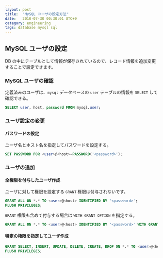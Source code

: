 ```yaml
---
layout: post
title:  "MySQL ユーザの設定方法"
date:   2010-07-30 00:30:01 UTC+9
category: engineering
tags: database mysql sql
---
```


## MySQL ユーザの設定

DB の中にテーブルとして情報が保存されているので、レコード情報を追加変更することで設定できます。

### MySQL ユーザの確認

定義済みのユーザは、`mysql` データベースの `user` テーブルの情報を `SELECT` して確認できる。

```sql
SELECT user, host, password FROM mysql.user;
```

### ユーザ設定の変更

#### パスワードの設定

ユーザ名とホスト名を指定してパスワードを設定する。

```sql
SET PASSWORD FOR <user>@<host>=PASSWORD('<password>');
```

### ユーザの追加

#### 全権限を付与したユーザ作成

ユーザに対して権限を設定する `GRANT` 権限は付与されないです。

```sql
GRANT ALL ON *.* TO <user>@<host> IDENTIFIED BY '<password>';
FLUSH PRIVILEGES;
```

`GRANT` 権限も含めて付与する場合は `WITH GRANT OPTION` を指定する。

```sql
GRANT ALL ON *.* TO <user>@<host> IDENTIFIED BY '<password>' WITH GRANT OPTION;
```

#### 特定の権限を指定してユーザ作成

```sql
GRANT SELECT, INSERT, UPDATE, DELETE, CREATE, DROP ON *.* TO <user>@<host> IDENTIFIED BY '<password>';
FLUSH PRIVILEGES;
```
